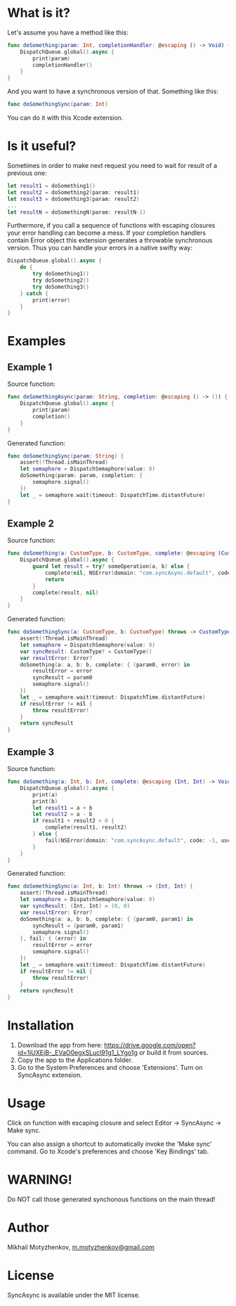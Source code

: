 # What is it?

Let's assume you have a method like this:
```swift
func doSomething(param: Int, completionHandler: @escaping () -> Void) {
    DispatchQueue.global().async {
        print(param)
        completionHandler()
    }
}
```
And you want to have a synchronous version of that. Something like this:
```swift
func doSomethingSync(param: Int)
```

You can do it with this Xcode extension. 

# Is it useful?

Sometimes in order to make next request you need to wait for result of a previous one:
```swift
let result1 = doSomething1()
let result2 = doSomething2(param: result1)
let result3 = doSomething3(param: result2)
...
let resultN = doSomethingN(param: resultN-1)
```

Furthermore, if you call a sequence of functions with escaping closures your error handling can become a mess. If your completion handlers contain Error object this extension generates a throwable synchronous version. Thus you can handle your errors in a native swifty way:
```swift
DispatchQueue.global().async {
    do {
        try doSomething1()
        try doSomething2()
        try doSomething3()
    } catch {
        print(error)
    }
}
```

# Examples

## Example 1
Source function:
```swift
func doSomethingAsync(param: String, completion: @escaping () -> ()) {
    DispatchQueue.global().async {
        print(param)
        completion()
    }
}
```

Generated function:
```swift
func doSomethingSync(param: String) {
    assert(!Thread.isMainThread)
    let semaphore = DispatchSemaphore(value: 0)
    doSomething(param: param, completion: {
        semaphore.signal()
    })
    let _ = semaphore.wait(timeout: DispatchTime.distantFuture)
}
```

## Example 2
Source function:
```swift
func doSomething(a: CustomType, b: CustomType, complete: @escaping (CustomType?, Error?) -> Void) {
    DispatchQueue.global().async {
        guard let result = try? someOperation(a, b) else {
            complete(nil, NSError(domain: "com.syncAsync.default", code: -1, userInfo: nil))
            return
        }
        complete(result, nil)
    }
}
```

Generated function:
```swift
func doSomethingSync(a: CustomType, b: CustomType) throws -> CustomType? {
    assert(!Thread.isMainThread)
    let semaphore = DispatchSemaphore(value: 0)
    var syncResult: CustomType? = CustomType()
    var resultError: Error?
    doSomething(a: a, b: b, complete: { (param0, error) in
        resultError = error
        syncResult = param0
        semaphore.signal()
    })
    let _ = semaphore.wait(timeout: DispatchTime.distantFuture)
    if resultError != nil {
        throw resultError!
    }
    return syncResult
}
```

## Example 3
Source function:
```swift
func doSomething(a: Int, b: Int, complete: @escaping (Int, Int) -> Void, fail: @escaping (Error) -> Void) {
    DispatchQueue.global().async {
        print(a)
        print(b)
        let result1 = a + b
        let result2 = a - b
        if result1 + result2 > 0 {
            complete(result1, result2)
        } else {
            fail(NSError(domain: "com.syncAsync.default", code: -1, userInfo: nil))
        }
    }
}
```

Generated function:
```swift
func doSomethingSync(a: Int, b: Int) throws -> (Int, Int) {
    assert(!Thread.isMainThread)
    let semaphore = DispatchSemaphore(value: 0)
    var syncResult: (Int, Int) = (0, 0)
    var resultError: Error?
    doSomething(a: a, b: b, complete: { (param0, param1) in
        syncResult = (param0, param1)
        semaphore.signal()
    }, fail: { (error) in
        resultError = error
        semaphore.signal()
    })
    let _ = semaphore.wait(timeout: DispatchTime.distantFuture)
    if resultError != nil {
        throw resultError!
    }
    return syncResult
}
```

# Installation

1. Download the app from here: https://drive.google.com/open?id=1iUXEjB-_EVaO0egxSLucl91g1_LYgo1g or build it from sources.
2. Copy the app to the Applications folder.
3. Go to the System Preferences and choose 'Extensions'. Turn on SyncAsync extension.

# Usage
Click on function with escaping closure and select Editor -> SyncAsync -> Make sync.

You can also assign a shortcut to automatically invoke the 'Make sync' command. Go to Xcode's preferences and choose 'Key Bindings' tab.

# WARNING!
Do NOT call those generated synchonous functions on the main thread!

# Author
Mikhail Motyzhenkov, m.motyzhenkov@gmail.com

# License
SyncAsync is available under the MIT license.
